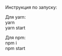 Инструкция по запуску:

Для yarn:<br>
  yarn<br>
  yarn start<br>
  
Для npm:<br>
  npm i<br>
  npm start<br>
